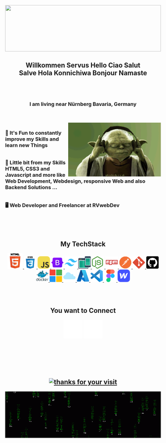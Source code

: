 <div align="center" ><img alt="" width="100%" height="150px" src="./assets/header.gif"></div>
<h2 align="center">Willkommen Servus Hello Ciao Salut<br />
				Salve Hola Konnichiwa Bonjour Namaste</h2>
<h2 align="center"><a href="https://git.io/typing-svg"><img src="https://readme-typing-svg.demolab.com/?font=Arial&color=E2E1E1&size=45&pause=200&center=true&vCenter=true&width=500&lines=I'm Rainer I am; Web Developer; FullStack Developer; Web Designer; Solution Architect;" alt=""></a></h2>
<h3 align="center">I am living near Nürnberg Bavaria, Germany</h3>
<br>
<br>
<img align="right" alt="Coding" width="300" src="./assets/BhwI.gif" />

<h3>
🌱 It's Fun to constantly improve my Skills and learn new Things
<br>
<br>

💬 Little bit from my Skills **HTML5, CSS3 and Javascript and more like Web Development, Webdesign, responsive Web and also Backend Solutions ...**
<br>
<br>

🖥️ **Web Developer** and **Freelancer** at **RVwebDev**

</h3>
<br>
<br>
<br>
<h2 align="center">My TechStack</h2>
<p align="center"> 
<a href="https://developer.mozilla.org/en-US/docs/Glossary/HTML5" target="_blank" rel="noreferrer"> <img src="./assets/html5.png" alt="HTML5" width="50" height="50"/> </a> 
<a href="https://developer.mozilla.org/en-US/docs/Web/CSS" target="_blank" rel="noreferrer"> 
<img src="./assets/css3.png" alt="CSS3" width="40" height="40"/> 
</a> <a href="https://developer.mozilla.org/en-US/docs/Web/JavaScript" target="_blank" rel="noreferrer"> 
<img src="./assets/javascript.png" alt="JavaScript" width="40" height="40"/> </a> 
<a href="https://getbootstrap.com/" target="_blank" rel="noreferrer">
<img src="./assets/bootstrap.png" alt="bootstrap" width="40" height="40"/> </a> 
<a href="https://tailwindcss.com/" target="_blank" rel="noreferrer"> 
<img src="./assets/tailwindcss.png" alt="tailwind" width="40" height="40"/> </a> 
<a href="https://developer.mozilla.org/en-US/docs/Learn/CSS/CSS_layout/Responsive_Design" target="_blank" rel="noreferrer"> <img src="./assets/responsive.png" alt="responsive" width="40" height="40"/> </a> 
<a href="https://nodejs.org/en" target="_blank" rel="noreferrer"> 
<img src="./assets/nodejs-icon64x64.png" alt="node.js" width="40" height="40"/> </a> 
<a href="https://www.npmjs.com/" target="_blank" rel="noreferrer"> 
<img src="./assets/npm-wordmark64x64.png" alt="npm" width="40" height="40"/> </a> 
<a href="https://www.postman.com/" target="_blank" rel="noreferrer"> <img src="./assets/postman64x64.png" alt="postman" width="40" height="40"/> </a> 
<a href="https://git-scm.com/" target="_blank" rel="noreferrer"> 
<img src="./assets/git.png" alt="git" width="40" height="40"/> </a> 
<a href="https://github.com/" target="_blank" rel="noreferrer"> 
<img src="./assets/github64.png" alt="Github" width="40" height="40"/> </a>
<a href="https://www.docker.com/" target="_blank" rel="noreferrer"> 
<img src="./assets/docker.png" alt="docker" width="40" height="40"/> </a> 
<a href="https://learn.microsoft.com/de-de/training/" target="_blank" rel="noreferrer"> <img src="./assets/microsoft.png" alt="microsoft learn" width="40" height="40"/> </a> 
<a href="https://www.microsoft.com/de-de/microsoft-cloud" target="_blank" rel="noreferrer"> <img src="./assets/cloud.png" alt="MS Cloud" width="40" height="40"/> </a>
<a href="https://azure.microsoft.com/de-de/" target="_blank" rel="noreferrer"> <img src="./assets/azure.png" alt="MS Azure" width="40" height="40"/> </a> 
<a href="https://code.visualstudio.com/" target="_blank" rel="noreferrer"> <img src="./assets/visual-studio-code.png" alt="VS Code" width="40" height="40"/> </a> 
<a href="https://www.figma.com/de/" target="_blank" rel="noreferrer"> <img src="./assets/figma.png" alt="Figma" width="40" height="40"/> </a> 
<a href="https://webflow.com/" target="_blank" rel="noreferrer"> <img src="./assets/webflow.png" alt="Webflow" width="40" height="40"/> </a> 
</p>
<br>
<br>
<h2 align="center">You want to Connect</h2>
<p align="center">
<a href="mailto:GumbleCode@gmail.com" target="_blank"><img align="center" src="./assets/At sign.png" alt="" height="60" width="60" /></a>
<a href="https://github.com/GumblCode" target="_blank"><img align="center" src="./assets/github.png" alt="" height="60" width="60" /></a>
</p>
<br>
<br>
<br>
<br>
<br>
<h2 align="center"><a href="https://git.io/typing-svg"><img src="https://readme-typing-svg.demolab.com?font=Roboto+Slab&size=32&pause=1000&color=E2E1E1&center=true&vCenter=true&width=435&lines=Thanks for visit my Profile" alt="thanks for your visit" ></a></h2>   
<a align="center" ><img alt="" width="100%" height="150px" src="./assets/footer.gif
"></a>
